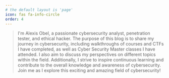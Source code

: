```yaml
---
# the default layout is 'page'
icon: fas fa-info-circle
order: 4
---
```


> I'm Alexis Obel, a passionate cybersecurity analyst, penetration tester, and ethical hacker. The purpose of this blog is to share my journey in cybersecurity, including walkthroughs of courses and CTFs I have completed, as well as Cyber Security Master classes I have attended. I also aim to discuss my perspectives on different topics within the field. Additionally, I strive to inspire continuous learning and contribute to the overall knowledge and awareness of cybersecurity. Join me as I explore this exciting and amazing field of cybersecurity!


